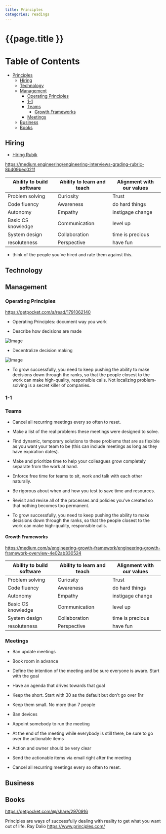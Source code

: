 ```yaml
---
title: Principles
categories: readings
---
```


# {{page.title }}

# Table of Contents

- [Principles](#principles)
  * [Hiring](#hiring)
  * [Technology](#technology)
  * [Management](#management)
    + [Operating Principles](#operating-principles)
    + [1-1](#1-1)
    + [Teams](#teams)
      - [Growth Frameworks](#growth-frameworks)
    + [Meetings](#meetings)
  * [Business](#business)
  * [Books](#books)

## Hiring

* [Hiring Rubik](https://medium.engineering/engineering-interviews-what-we-screen-for-af2d84122417)

https://medium.engineering/engineering-interviews-grading-rubric-8b409bec021f

Ability to build software | Ability to learn and teach 	| Alignment with our values
--------------------------|-----------------------------|--------------------------|
Problem solving    	  | Curiosity		       	| Trust
Code fluency              | Awareness                  	| do hard things
Autonomy    		  | Empathy    			| instigage change
Basic CS knowledge    	  | Communication    		| level up
System design    	| Collaboration    		| time is precious
resoluteness    	| Perspective    		| have fun

* think of the people you've hired and rate them against this.

## Technology

## Management

### Operating Principles

<https://getpocket.com/a/read/1791062140>

* Operating Principles: document way you work

* Describe how decisions are made

![Image](https://d33ypg4xwx0n86.cloudfront.net/direct?url=https%3A%2F%2Fs3.amazonaws.com%2Fmarquee-test-akiaisur2rgicbmpehea%2FXB0QDRK4RtmJySNhwMmh_venn.jpg&resize=w1280)

* Decentralize decision making

![Image](https://d33ypg4xwx0n86.cloudfront.net/direct?url=https%3A%2F%2Fs3.amazonaws.com%2Fmarquee-test-akiaisur2rgicbmpehea%2FXDJQnIgrSDW051pYXFev_twobytwo.jpg&resize=w1280)

* To grow successfully, you need to keep pushing the ability to make decisions down through the ranks, so that the people closest to the work can make high-quality, responsible calls.  Not localizing problem-solving is a secret killer of companies.




### 1-1

### Teams

* Cancel all recurring meetings every so often to reset.

* Make a list of the real problems these meetings were designed to solve.

* Find dynamic, temporary solutions to these problems that are as flexible as you want your team to be (this can include meetings as long as they have expiration dates).

* Make and prioritize time to help your colleagues grow completely separate from the work at hand.

* Enforce free time for teams to sit, work and talk with each other naturally.

* Be rigorous about when and how you test to save time and resources.

* Revisit and revise all of the processes and policies you’ve created so that nothing becomes too permanent.

* To grow successfully, you need to keep pushing the ability to make decisions down through the ranks, so that the people closest to the work can make high-quality, responsible calls.

#### Growth Frameworks

<https://medium.com/s/engineering-growth-framework/engineering-growth-framework-overview-4e02ab330524>

Ability to build software | Ability to learn and teach | Alignment with our values
--------------------------|----------------------------|--------------------------
Problem solving  	| Curiosity  	| Trust
Code fluency  		| Awareness  	| do hard things
Autonomy  		| Empathy  	| instigage change
Basic CS knowledge  	| Communication | level up
System design  		| Collaboration | time is precious
resoluteness  		| Perspective  	| have fun

### Meetings

* Ban update meetings

* Book room in advance

* Define the intention of the meeting and be sure everyone is aware. Start with the goal

* Have an agenda that drives towards that goal

* Keep the short. Start with 30 as the default but don't go over 1hr

* Keep them small. No more than 7 people

* Ban devices

* Appoint somebody to run the meeting

* At the end of the meeting while everybody is still there, be sure to go over the actionable items

* Action and owner should be very clear

* Send the actionable items via email right after the meeting

* Cancel all recurring meetings every so often to reset.

## Business

## Books

<https://getpocket.com/@/share/2970916>

Principles are ways of successfully dealing with reality to get what you want out of life. Ray Dalio <https://www.principles.com/>

